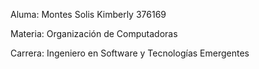 Aluma: Montes Solis Kimberly 376169

Materia: Organización de Computadoras

Carrera: Ingeniero en Software y Tecnologías Emergentes
